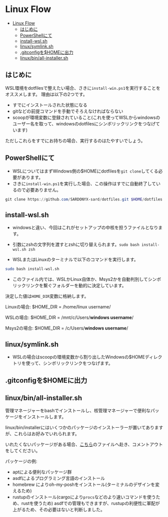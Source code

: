 # Linux Flow

- [Linux Flow](#linux-flow)
  - [はじめに](#はじめに)
  - [PowerShellにて](#powershellにて)
  - [install-wsl.sh](#install-wslsh)
  - [linux/symlink.sh](#linuxsymlinksh)
  - [.gitconfigを$HOMEに出力](#gitconfigをhomeに出力)
  - [linux/bin/all-installer.sh](#linuxbinall-installersh)

## はじめに

WSL環境をdotfilesで整えたい場合、さきに`install-win.ps1`を実行することをオススメします。 理由は以下の2つです。

- すでにインストールされた状態になる
- gitなどの前提コマンドを手動でそろえなければならない
- scoopが環境変数に登録されていること(これを使ってWSLからwindowsのユーザー名を取って、windowsのdotfilesにシンボリックリンクをつなげています)

ただしこれらをすでにお持ちの場合、実行するのはたやすいでしょう。

## PowerShellにて

- WSLについてはまずWindows側の$HOMEにdotfilesを`git clone`してくる必要があります。
- さきに`install-win.ps1`を実行した場合、この操作はすでに自動終了しているので必要ありません。

```powershell
git clone https://github.com/SARDONYX-sard/dotfiles.git $HOME/dotfiles
```

## install-wsl.sh

- windowsと違い、今回はこれがセットアップの中核を担うファイルとなります。
- 引数にzshの文字列を渡すとzshに切り替えられます。`sudo bash install-wsl.sh zsh`

- WSLまたはLinuxのターミナルで以下のコマンドを実行します。

```bash
sudo bash install-wsl.sh
```

- このファイル内では、WSLかLinux自体か、Msys2かを自動判別してシンボリックリンクを繋ぐフォルダーを動的に決定しています。

決定した値は`HOME_DIR`変数に格納します。

Linuxの場合: $HOME_DIR = /home/linux username/

WSLの場合: $HOME_DIR = /mnt/c/Users/**windows username**/

Msys2の場合: $HOME_DIR = /c/Users/**windows username**/

## linux/symlink.sh

- WSLの場合はscoopの環境変数から割り出したWindowsの$HOMEディレクトリを使って、シンボリックリンクをつなげます。

## .gitconfigを$HOMEに出力

## linux/bin/all-installer.sh

管理マネージャーをbashでインストールし、核管理マネージャーで便利なパッケージをインストールします。

linux/bin/installerにはいくつかのパッケージのインストーラーが置いてありますが、これらはお好みでいれられます。

いれたくないパッケージがある場合、[こちら](../../../linux/bin/all-installer.sh)のファイルへ赴き、コメントアウトをしてください。

パッケージの例:

- aptによる便利なパッケージ群
- asdfによるプログラミング言語のインストール
- homebrew によりoh-my-poshをインストール(ターミナルのデザインを変えるため)
- rustupのインストール(cargoにより`procs`などのより速いコマンドを使うため、rustを使うため)
  asdfでの管理もできますが、rustupの利便性に軍配が上がるため、その必要はないと判断しました。
